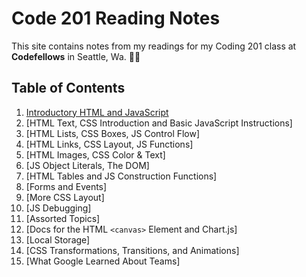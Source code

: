 # Code 201 Reading Notes

This site contains notes from my readings for my Coding 201 class at **Codefellows** in Seattle, Wa.
:woman_technologist:
## Table of Contents
1. [Introductory HTML and JavaScript](intro-html-js.md)
2. [HTML Text, CSS Introduction and Basic JavaScript Instructions]
3. [HTML Lists, CSS Boxes, JS Control Flow]
4. [HTML Links, CSS Layout, JS Functions]
5. [HTML Images, CSS Color & Text]
6. [JS Object Literals, The DOM]
7. [HTML Tables and JS Construction Functions]
8. [Forms and Events]
9. [More CSS Layout]
10. [JS Debugging]
11. [Assorted Topics]
12. [Docs for the HTML ``<canvas>`` Element and Chart.js]
13. [Local Storage]
14. [CSS Transformations, Transitions, and Animations]
15. [What Google Learned About Teams]
